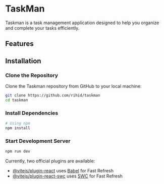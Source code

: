 # TaskMan

Taskman is a task management application designed to help you organize and complete your tasks efficiently.

## Features

## Installation
### Clone the Repository
Clone the Taskman repository from GitHub to your local machine:

```bash
git clone https://github.com/rihid/taskman
cd taskman
```

### Install Dependencies

```bash
# Using npm
npm install
```
### Start Development Server

```bash
npm run dev
```

Currently, two official plugins are available:

- [@vitejs/plugin-react](https://github.com/vitejs/vite-plugin-react/blob/main/packages/plugin-react/README.md) uses [Babel](https://babeljs.io/) for Fast Refresh
- [@vitejs/plugin-react-swc](https://github.com/vitejs/vite-plugin-react-swc) uses [SWC](https://swc.rs/) for Fast Refresh
